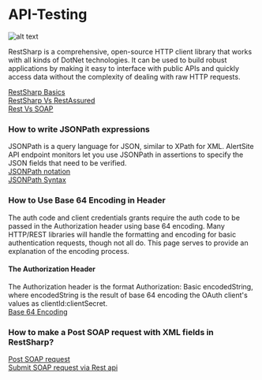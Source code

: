 # API-Testing

![alt text](https://miro.medium.com/max/723/1*OICaHvjcxhpFofj6Bai6aA.jpeg)

RestSharp is a comprehensive, open-source HTTP client library that works with all kinds of DotNet technologies.  It can be used to build robust applications by making it easy to interface with public APIs and quickly access data without the complexity of dealing with raw HTTP requests.

[RestSharp Basics](https://github.com/venkywarriors/API-Testing/blob/master/RestSharp-3.pdf) <br>
[RestSharp Vs RestAssured](https://github.com/venkywarriors/Restshap-with-c-sharp/blob/master/RestSharp%20Vs%20RestAssured.pdf)<br>
[Rest Vs SOAP](https://github.com/venkywarriors/Restshap-with-c-sharp/blob/master/soap%20and%20rest_removed.pdf)<br>

### How to write JSONPath expressions
JSONPath is a query language for JSON, similar to XPath for XML. AlertSite API endpoint monitors let you use JSONPath in assertions to specify the JSON fields that need to be verified.<br>
<a href="https://support.smartbear.com/alertsite/docs/monitors/api/endpoint/jsonpath.html">JSONPath notation</a><br>
<a href="https://docs.hevodata.com/pipelines/miscellaneous/how-to-write-jsonpath-expressions/">JSONPath Syntax</a><br>

### How to Use Base 64 Encoding in Header 
The auth code and client credentials grants require the auth code to be passed in the Authorization header using base 64 encoding. Many HTTP/REST libraries will handle the formatting and encoding for basic authentication requests, though not all do. This page serves to provide an explanation of the encoding process.
#### The Authorization Header
The Authorization header is the format Authorization: Basic encodedString, where encodedString is the result of base 64 encoding the OAuth client's values as clientId:clientSecret.<br>
<a href="https://docs.smsportal.com/docs/rest-examples">Base 64 Encoding</a><br>

### How to make a Post SOAP request with XML fields in RestSharp?

<a href="https://developer.channeladvisor.com/authorization/soap-api-credentials-flow/rest-request-access-endpoint">Post SOAP request</a><br>
<a href="https://stackoverflow.com/questions/59908572/how-to-make-a-post-soap-request-with-xml-fields-in-restsharp">Submit SOAP request via Rest api</a><br>
